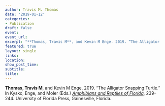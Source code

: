 ```yaml
---
author: Travis M. Thomas
date: '2019-01-12'
categories:
- Publication
draft: false
event: 
event_url: 
excerpt: "**Thomas, Travis M**, and Kevin M Enge. 2019. “The Alligator Snapping Turtle.” *In*: Kysko, Enge, and Moler (Eds.) [*Amphibians and Reptiles of Florida*](https://upf.com/book.asp?id=9781683400448), 239–244. University of Florida Press, Gainesville, Florida."   
featured: true
layout: single
links:
location: 
show_post_time: 
subtitle:   
title:
---
```


**Thomas, Travis M**, and Kevin M Enge. 2019. “The Alligator Snapping Turtle.” In Kysko, Enge, and Moler (Eds.) [*Amphibians and Reptiles of Florida*](https://upf.com/book.asp?id=9781683400448), 239–244. University of Florida Press, Gainesville, Florida.

